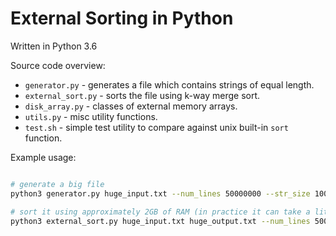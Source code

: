 # External Sorting in Python

Written in Python 3.6

Source code overview:
 * `generator.py` - generates a file which contains strings of equal length.
 * `external_sort.py` - sorts the file using k-way merge sort.
 * `disk_array.py` - classes of external memory arrays.
 * `utils.py` - misc utility functions.
 * `test.sh` - simple test utility to compare against unix built-in `sort` function.

Example usage:
```bash

# generate a big file
python3 generator.py huge_input.txt --num_lines 50000000 --str_size 100

# sort it using approximately 2GB of RAM (in practice it can take a little more)
python3 external_sort.py huge_input.txt huge_output.txt --num_lines 50000000 --ram 2000000000 -k 3
```
